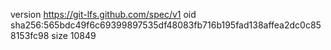 version https://git-lfs.github.com/spec/v1
oid sha256:565bdc49f6c69399897535df48083fb716b195fad138affea2dc0c858153fc98
size 10849
